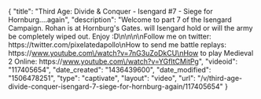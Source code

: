 {
    "title": "Third Age: Divide & Conquer - Isengard #7 - Siege for Hornburg....again",
    "description": "Welcome to part 7 of the Isengard Campaign.  Rohan is at Hornburg's Gates. will Isengard hold or will the army be completely wiped out.  Enjoy :D\n\n\n\nFollow me on twitter: https:\/\/twitter.com\/pixelatedapollo\nHow to send me battle replays: https:\/\/www.youtube.com\/watch?v=7nG3uZoDkCU\nHow to play Medieval 2 Online: https:\/\/www.youtube.com\/watch?v=YGfItCMitPg",
    "videoid": "117405654",
    "date_created": "1436439600",
    "date_modified": "1506478251",
    "type": "captivate",
    "layout": "video",
    "url": "\/v\/third-age-divide-conquer-isengard-7-siege-for-hornburg-again\/117405654"
}
